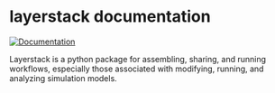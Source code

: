 layerstack documentation
========================

[![Documentation](https://img.shields.io/badge/docs-ready-blue.svg)](http://smart-ds.github.io/layerstack)

Layerstack is a python package for assembling, sharing, and running workflows, 
especially those associated with modifying, running, and analyzing simulation 
models.
